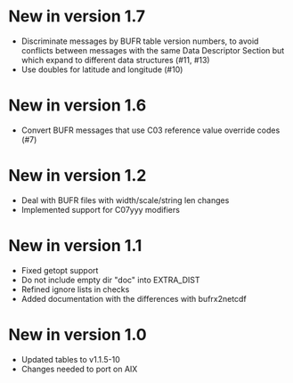 # New in version 1.7

* Discriminate messages by BUFR table version numbers, to avoid conflicts
  between messages with the same Data Descriptor Section but which expand to
  different data structures (#11, #13)
* Use doubles for latitude and longitude (#10)

# New in version 1.6

* Convert BUFR messages that use C03 reference value override codes (#7)

# New in version 1.2

* Deal with BUFR files with width/scale/string len changes
* Implemented support for C07yyy modifiers

# New in version 1.1

* Fixed getopt support
* Do not include empty dir "doc" into EXTRA_DIST
* Refined ignore lists in checks
* Added documentation with the differences with bufrx2netcdf

# New in version 1.0

* Updated tables to v1.1.5-10
* Changes needed to port on AIX
